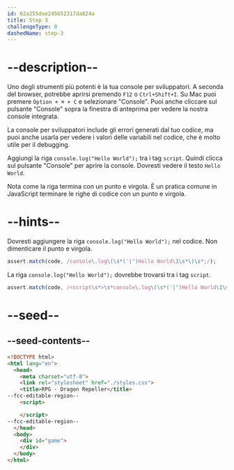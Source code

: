 ```yaml
---
id: 62a255dae245b52317da824a
title: Step 3
challengeType: 0
dashedName: step-3
---
```


# --description--

Uno degli strumenti più potenti è la tua console per sviluppatori. A seconda del browser, potrebbe aprirsi premendo `F12` o `Ctrl+Shift+I`. Su Mac puoi premere `Option + ⌘ + C` e selezionare "Console". Puoi anche cliccare sul pulsante "Console" sopra la finestra di anteprima per vedere la nostra console integrata.

La console per sviluppatori include gli errori generati dal tuo codice, ma puoi anche usarla per vedere i valori delle variabili nel codice, che è molto utile per il debugging.

Aggiungi la riga `console.log("Hello World");` tra i tag `script`. Quindi clicca sul pulsante "Console" per aprire la console. Dovresti vedere il testo `Hello World`.

Nota come la riga termina con un punto e virgola. È un pratica comune in JavaScript terminare le righe di codice con un punto e virgola.

# --hints--

Dovresti aggiungere la riga `console.log("Hello World");` nel codice. Non dimenticare il punto e virgola.

```js
assert.match(code, /console\.log\(\s*('|")Hello World\1\s*\)\s*;/);
```

La riga `console.log("Hello World");` dovrebbe trovarsi tra i tag `script`.

```js
assert.match(code, /<script\s*>\s*console\.log\(\s*('|")Hello World\1\s*\)\s*;\s*<\/script>/);
```

# --seed--

## --seed-contents--

```html
<!DOCTYPE html>
<html lang="en">
  <head>
    <meta charset="utf-8">
    <link rel="stylesheet" href="./styles.css">
    <title>RPG - Dragon Repeller</title>
--fcc-editable-region--
    <script>

    </script>
--fcc-editable-region--
  </head>
  <body>
    <div id="game">
    </div>
  </body>
</html>
```
